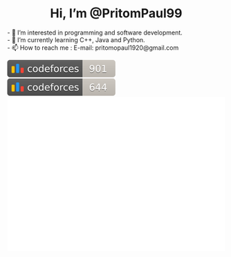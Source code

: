 <h1 align="center">Hi, I’m @PritomPaul99</h1>
- 👀 I’m interested in programming and software development.<br>
- 🌱 I’m currently learning C++, Java and Python.<br>
<!-- - 💞️ I’m looking to collaborate on ... -->
- 📫 How to reach me : E-mail: pritomopaul1920@gmail.com

<!---
PritomPaul99/PritomPaul99 is a ✨ special ✨ repository because its `README.md` (this file) appears on your GitHub profile.
You can click the Preview link to take a look at your changes.
--->


![](https://raw.githubusercontent.com/PritomPaul99/cf-stats/main/output/max_rating.svg)
![](https://raw.githubusercontent.com/PritomPaul99/cf-stats/main/output/rating.svg)
<br>
![](https://raw.githubusercontent.com/PritomPaul99/cf-stats/main/output/light_card.svg#gh-dark-mode-only)

<!--
![](https://raw.githubusercontent.com/PritomPaul99/cf-stats/main/output/light_card.svg)
-->



